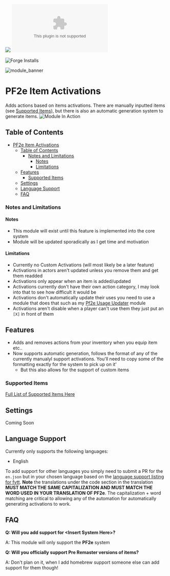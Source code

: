 ![](https://img.shields.io/badge/Foundry-v11-informational)
![Latest Release Download Count](https://img.shields.io/github/downloads/ChasarooniZ/pf2e-item-activations/latest/module.zip)

<!--- Forge Bazaar Install % Badge -->
<!--- replace <your-module-name> with the `name` in your manifest -->
![Forge Installs](https://img.shields.io/badge/dynamic/json?label=Forge%20Installs&query=package.installs&suffix=%25&url=https%3A%2F%2Fforge-vtt.com%2Fapi%2Fbazaar%2Fpackage%2Fpf2e-item-activations&colorB=4aa94a)


![module_banner](https://github.com/ChasarooniZ/pf2e-usage-updater/assets/79132112/3b2a4f8c-7ba1-4647-b073-d8ecac9d93a6)

# PF2e Item Activations
Adds actions based on items activations. There are manually inputted items (see [Supported Items](#supported-items)), but there is also an automatic generation system to generate items.
![Module In Action](https://media.discordapp.net/attachments/880969157846392842/1216869819153121280/ItemActivationsInAction.gif?ex=6601f555&is=65ef8055&hm=bc150d7c0c52030df17ca34faba7bb19ac42fb270aeddb694cf26030af45ba90&=)
## Table of Contents
- [PF2e Item Activations](#pf2e-item-activations)
  - [Table of Contents](#table-of-contents)
    - [Notes and Limitations](#notes-and-limitations)
      - [Notes](#notes)
      - [Limitations](#limitations)
  - [Features](#features)
    - [Supported Items](#supported-items)
  - [Settings](#settings)
  - [Language Support](#language-support)
  - [FAQ](#faq)

### Notes and Limitations
#### Notes
- This module will exist until this feature is implemented into the core system
- Module will be updated sporadically as I get time and motivation
#### Limitations
- Currently no Custom Activations (will most likely be a later feature)
- Activations in actors aren't updated unless you remove them and get them readded
- Activations only appear when an item is added/updated
- Activations currently don't have their own action category, I may look into that to see how difficult it would be
- Activations don't automatically update their uses you need to use a module that does that such as my [Pf2e Usage Updater](https://github.com/ChasarooniZ/pf2e-usage-updater/tree/master) module
- Activations aren't disable when a player can't use them they just put an `[X]` in front of them
## Features
- Adds and removes actions from your inventory when you equip item etc..
- Now supports automatic generation, follows the format of any of the currently manualyl support activations. You'll need to copy some of the formatting exactly for the system to pick up on it'
    - But this also allows for the support of custom items
### Supported Items
[Full List of Supported Items Here](https://github.com/chasarooniZ/pf2e-item-activations/blob/main/ITEMS.md)
## Settings
Coming Soon
## Language Support
Currently only supports the following languages:
- English

To add support for other languages you simply need to submit a PR for the `en.json` but in your chosen language based on the [language support listing for fvtt](https://foundryvtt.wiki/en/languages).
**Note** the translations under the code section in the translation __MUST MATCH THE SAME CAPITALIZATION AND MUST MATCH THE WORD USED IN YOUR TRANSLATION OF PF2e__. The capitalization + word matching are critical to allowing any of the automation for automatically generating activations to work.

## FAQ
**Q: Will you add support for \<Insert System Here\>?**

A: This module will only support the **PF2e** system

**Q: Will you officially support Pre Remaster versions of items?**

A: Don't plan on it, when I add homebrew support someone else can add support for them though!
